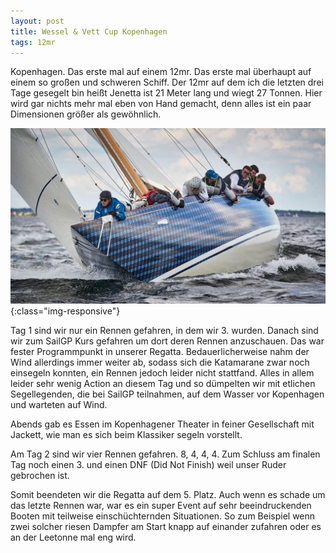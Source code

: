 ```yaml
---
layout: post
title: Wessel & Vett Cup Kopenhagen
tags: 12mr
---
```


Kopenhagen. Das erste mal auf einem 12mr. Das erste mal überhaupt auf einem so
großen und schweren Schiff. Der 12mr auf dem ich die letzten drei Tage gesegelt
bin heißt Jenetta ist 21 Meter lang und wiegt 27 Tonnen. Hier wird gar nichts mehr
mal eben von Hand gemacht, denn alles ist ein paar Dimensionen größer als
gewöhnlich.

![jenetta](img/jenetta.png){:class="img-responsive"}

Tag 1 sind wir nur ein Rennen gefahren, in dem wir 3. wurden. Danach
sind wir zum SailGP Kurs gefahren um dort deren Rennen anzuschauen. Das war
fester Programmpunkt in unserer Regatta. Bedauerlicherweise nahm der Wind
allerdings immer weiter ab, sodass sich die Katamarane zwar noch einsegeln
konnten, ein Rennen jedoch leider nicht stattfand. Alles in allem leider sehr
wenig Action an diesem Tag und so dümpelten wir mit etlichen Segellegenden, die
bei SailGP teilnahmen, auf dem Wasser vor Kopenhagen und warteten auf Wind.

Abends gab es Essen im Kopenhagener Theater in feiner Gesellschaft mit Jackett,
wie man es sich beim Klassiker segeln vorstellt.

Am Tag 2 sind wir vier Rennen gefahren. 8, 4, 4, 4. Zum Schluss am finalen Tag
noch einen 3. und einen DNF (Did Not Finish) weil unser Ruder gebrochen ist.

Somit beendeten wir die Regatta auf dem 5. Platz. Auch wenn es schade um das
letzte Rennen war, war es ein super Event auf sehr beeindruckenden Booten mit
teilweise einschüchternden Situationen.  So zum Beispiel wenn zwei solcher
riesen Dampfer am Start knapp auf einander zufahren oder es an der Leetonne mal
eng wird.




